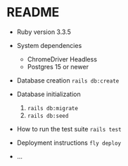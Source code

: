 # README

* Ruby version
  3.3.5

* System dependencies
  - ChromeDriver Headless
  - Postgres 15 or newer

* Database creation
  `rails db:create`

* Database initialization
  1. `rails db:migrate`
  2. `rails db:seed`

* How to run the test suite
  `rails test`


* Deployment instructions
  `fly deploy`

* ...

